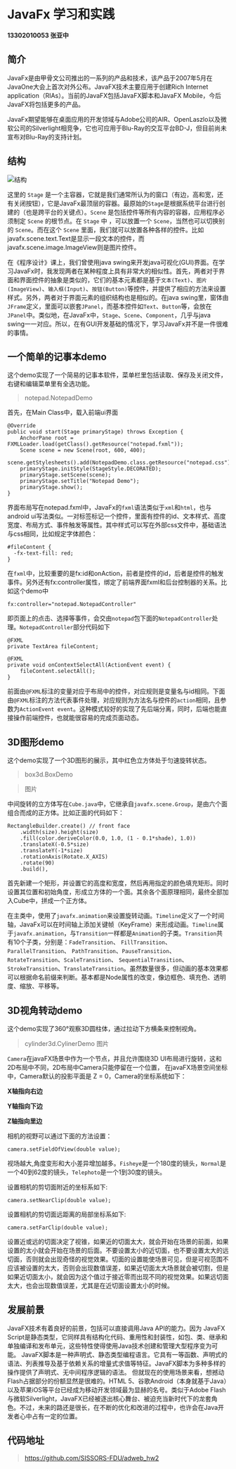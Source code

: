 # JavaFx 学习和实践
**13302010053 张亚中**

## 简介

JavaFx是由甲骨文公司推出的一系列的产品和技术，该产品于2007年5月在JavaOne大会上首次对外公布。JavaFX技术主要应用于创建Rich Internet application（RIAs）。当前的JavaFX包括JavaFX脚本和JavaFX Mobile，今后JavaFX将包括更多的产品。

JavaFx期望能够在桌面应用的开发领域与Adobe公司的AIR、OpenLaszlo以及微软公司的Silverlight相竞争，它也可应用于Blu-Ray的交互平台BD-J，但目前尚未宣布对Blu-Ray的支持计划。

## 结构
![结构](http://code.makery.ch/assets/library/javafx-8-tutorial/part1/javafx-hierarchy.png)

这里的 `Stage` 是一个主容器，它就是我们通常所认为的窗口（有边，高和宽，还有关闭按钮），它是JavaFx最顶层的容器。最原始的`Stage`是根据系统平台进行创建的（也是跨平台的关键点）。`Scene` 是包括控件等所有内容的容器，应用程序必须制定 `Scene` 的根节点。在 `Stage` 中 ，可以放置一个 `Scene`，当然也可以切换别的 `Scene`。而在这个 `Scene` 里面，我们就可以放置各种各样的控件。比如javafx.scene.text.Text是显示一段文本的控件，而javafx.scene.image.ImageView则是图片控件。

在《程序设计》课上，我们曾使用java swing来开发java可视化(GUI)界面。在学习JavaFx时，我发现两者在某种程度上具有非常大的相似性。首先，两者对于界面和界面控件的抽象是类似的，它们的基本元素都是基于`文本(Text)`、`图片(ImageView)`、`输入框(Input)`、`按钮(Button)`等控件，并提供了相应的方法来设置样式。另外，两者对于界面元素的组织结构也是相似的。在java swing里，窗体由`JFrame`定义，里面可以嵌套`JPanel`，而基本控件如`Text`、`Button`等，会放在`JPanel`中。类似地，在JavaFx中，`Stage`、`Scene`、`Component`，几乎与java swing一一对应。所以，在有GUI开发基础的情况下，学习JavaFx并不是一件很难的事情。

## 一个简单的记事本demo

这个demo实现了一个简易的记事本软件，菜单栏里包括读取、保存及关闭文件，右键和编辑菜单里有全选功能。

> notepad.NotepadDemo


首先，在Main Class中，载入前端ui界面

    @Override
    public void start(Stage primaryStage) throws Exception {
        AnchorPane root = FXMLLoader.load(getClass().getResource("notepad.fxml"));
        Scene scene = new Scene(root, 600, 400);
        scene.getStylesheets().add(NotepadDemo.class.getResource("notepad.css").toExternalForm());
        primaryStage.initStyle(StageStyle.DECORATED);
        primaryStage.setScene(scene);
        primaryStage.setTitle("Notepad Demo");
        primaryStage.show();
    }

界面布局写在notepad.fxml中，JavaFx的`fxml`语法类似于`xml`和`html`，也与android ui写法类似。一对标签标记一个控件，里面有控件的id、文本样式、高度宽度、布局方式、事件触发等属性。其中样式可以写在外部css文件中，基础语法与css相同，比如规定字体颜色：

    #fileContent {
      -fx-text-fill: red;
    }

在`fxml`中，比较重要的是fx:id和onAction，前者是控件的id，后者是控件的触发事件。另外还有fx:controller属性，绑定了前端界面fxml和后台控制器的关系。比如这个demo中

    fx:controller="notepad.NotepadController"

即页面上的点击、选择等事件，会交由`notepad`包下面的`NotepadController`处理。`NotepadController`部分代码如下

    @FXML
    private TextArea fileContent;

    @FXML
    private void onContextSelectAll(ActionEvent event) {
        fileContent.selectAll();
    }

前面由`@FXML`标注的变量对应于布局中的控件，对应规则是变量名与id相同。下面由`@FXML`标注的方法代表事件处理，对应规则为方法名与控件的`action`相同，且参数为`ActionEvent event`。这种模式较好的实现了先后端分离，同时，后端也能直接操作前端控件，也就能很容易的完成页面动态。

## 3D图形demo

这个demo实现了一个3D图形的展示，其中红色立方体处于匀速旋转状态。

> box3d.BoxDemo

> 图片

中间旋转的立方体写在`Cube.java`中，它继承自`javafx.scene.Group`，是由六个面组合而成的正方体。比如正面的代码如下：

    RectangleBuilder.create() // front face
        .width(size).height(size)
        .fill(color.deriveColor(0.0, 1.0, (1 - 0.1*shade), 1.0))
        .translateX(-0.5*size)
        .translateY(-1*size)
        .rotationAxis(Rotate.X_AXIS)
        .rotate(90)
        .build(),

首先新建一个矩形，并设置它的高度和宽度，然后再用指定的颜色填充矩形。同时设置其位置和初始角度，形成立方体的一个面。其余各个面原理相同，最终全部加入Cube中，拼成一个正方体。

在主类中，使用了`javafx.animation`来设置旋转动画。`Timeline`定义了一个时间轴，JavaFx可以在时间轴上添加关键帧（KeyFrame）来形成动画。`Timeline`属于`javafx.animation`，与`Transition`一样都是`Animation`的子类。`Transition`共有10个子类，分别是：`FadeTransition`、 `FillTransition`、`ParallelTransition`、 `PathTransition`、`PauseTransition`、`RotateTransition`、`ScaleTransition`、 `SequentialTransition`、`StrokeTransition`、`TranslateTransition`。虽然数量很多，但动画的基本效果都可以根据命名前缀来判断。基本都是Node属性的改变，像边框色、填充色、透明度、缩放、平移等。

## 3D视角转动demo

这个demo实现了360°观察3D圆柱体，通过拉动下方横条来控制视角。

> cylinder3d.CylinerDemo
> 图片

`Camera`在javaFX场景中作为一个节点，并且允许围绕3D UI布局进行旋转，这和2D布局中不同，2D布局中Camera只能停留在一个位置，
在javaFX场景空间坐标中，Camera默认的投影平面是 Z = 0，Camera的坐标系统如下：

**X轴指向右边**

**Y轴指向下边**

**Z轴指向里边**

相机的视野可以通过下面的方法设置：

    camera.setFieldOfView(double value);

视场越大,角度变形和大小差异增加越多。`Fisheye`是一个180度的镜头，`Normal`是一个40到62度的镜头，`Telephoto`是一个1到30度的镜头。

设置相机的剪切面附近的坐标系如下:

    camera.setNearClip(double value);  

设置相机的剪切面远距离的局部坐标系如下:

    camera.setFarClip(double value);  

设置近或远的切面决定了视锥，如果近的切面太大，就会开始在场景的前面，如果设置的太小就会开始在场景的后面。不要设置太小的近切面，也不要设置太大的远切面，否则就会出现奇怪的视觉效果。切面的设置能使场景可见，但是可视范围不应该被设置的太大，否则会出现数值误差，如果近切面太大场景就会被切割，但是如果近切面太小，就会因为这个值过于接近零而出现不同的视觉效果。如果远切面太大，也会出现数值误差，尤其是在近切面设置太小的时候。

## 发展前景

JavaFX技术有着良好的前景，包括可以直接调用Java API的能力。因为 JavaFX Script是静态类型，它同样具有结构化代码、重用性和封装性，如包、类、继承和单独编译和发布单元，这些特性使得使用Java技术创建和管理大型程序变为可能。
JavaFX脚本是一种声明式、静态类型编程语言。它具有一等函数、声明式的语法、列表推导及基于依赖关系的增量式求值等特征。JavaFX脚本为多种多样的操作提供了声明式、无中间程序逻辑的语法。
但就现在的使用场景来看，想撼动Flash占据部分的份额显然是很难的。HTML 5、谷歌Android（本身就基于Java）以及苹果iOS等平台已经成为移动开发领域最为显赫的名号。类似于Adobe Flash与微软Silverlight，JavaFX已经被逐出核心舞台、被迫充当新时代下的龙套角色。不过，未来的路还是很长，在不断的优化和改进的过程中，也许会在Java开发者心中占有一定的位置。


## 代码地址

> https://github.com/SISSORS-FDU/adweb_hw2
